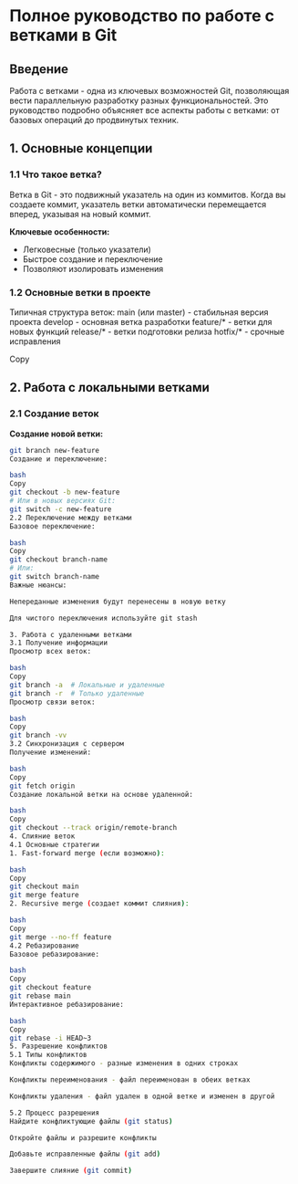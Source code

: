 # Полное руководство по работе с ветками в Git

## Введение

Работа с ветками - одна из ключевых возможностей Git, позволяющая вести параллельную разработку разных функциональностей. Это руководство подробно объясняет все аспекты работы с ветками: от базовых операций до продвинутых техник.

## 1. Основные концепции

### 1.1 Что такое ветка?

Ветка в Git - это подвижный указатель на один из коммитов. Когда вы создаете коммит, указатель ветки автоматически перемещается вперед, указывая на новый коммит.

**Ключевые особенности:**
- Легковесные (только указатели)
- Быстрое создание и переключение
- Позволяют изолировать изменения

### 1.2 Основные ветки в проекте

Типичная структура веток:
main (или master) - стабильная версия проекта
develop - основная ветка разработки
feature/* - ветки для новых функций
release/* - ветки подготовки релиза
hotfix/* - срочные исправления

Copy

## 2. Работа с локальными ветками

### 2.1 Создание веток

**Создание новой ветки:**
```bash
git branch new-feature
Создание и переключение:

bash
Copy
git checkout -b new-feature
# Или в новых версиях Git:
git switch -c new-feature
2.2 Переключение между ветками
Базовое переключение:

bash
Copy
git checkout branch-name
# Или:
git switch branch-name
Важные нюансы:

Непереданные изменения будут перенесены в новую ветку

Для чистого переключения используйте git stash

3. Работа с удаленными ветками
3.1 Получение информации
Просмотр всех веток:

bash
Copy
git branch -a  # Локальные и удаленные
git branch -r  # Только удаленные
Просмотр связи веток:

bash
Copy
git branch -vv
3.2 Синхронизация с сервером
Получение изменений:

bash
Copy
git fetch origin
Создание локальной ветки на основе удаленной:

bash
Copy
git checkout --track origin/remote-branch
4. Слияние веток
4.1 Основные стратегии
1. Fast-forward merge (если возможно):

bash
Copy
git checkout main
git merge feature
2. Recursive merge (создает коммит слияния):

bash
Copy
git merge --no-ff feature
4.2 Ребазирование
Базовое ребазирование:

bash
Copy
git checkout feature
git rebase main
Интерактивное ребазирование:

bash
Copy
git rebase -i HEAD~3
5. Разрешение конфликтов
5.1 Типы конфликтов
Конфликты содержимого - разные изменения в одних строках

Конфликты переименования - файл переименован в обеих ветках

Конфликты удаления - файл удален в одной ветке и изменен в другой

5.2 Процесс разрешения
Найдите конфликтующие файлы (git status)

Откройте файлы и разрешите конфликты

Добавьте исправленные файлы (git add)

Завершите слияние (git commit)
